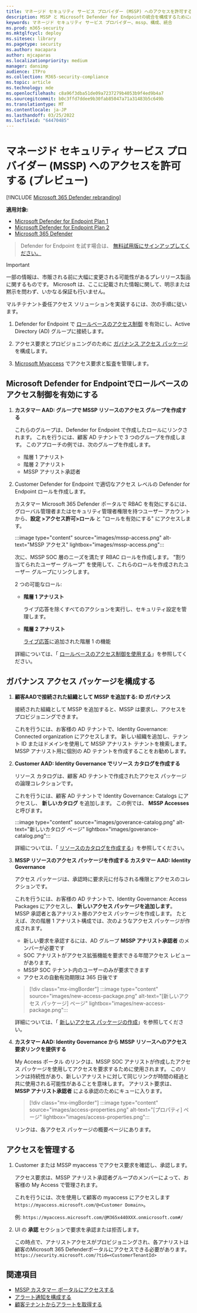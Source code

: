 ```yaml
---
title: マネージド セキュリティ サービス プロバイダー (MSSP) へのアクセスを許可する
description: MSSP と Microsoft Defender for Endpointの統合を構成するために必要な手順を実行します。
keywords: マネージド セキュリティ サービス プロバイダー、mssp、構成、統合
ms.prod: m365-security
ms.mktglfcycl: deploy
ms.sitesec: library
ms.pagetype: security
ms.author: macapara
author: mjcaparas
ms.localizationpriority: medium
manager: dansimp
audience: ITPro
ms.collection: M365-security-compliance
ms.topic: article
ms.technology: mde
ms.openlocfilehash: c8a96f3dba51de09a7237279b4053b9f4ed9b4a7
ms.sourcegitcommit: b0c3ffd7ddee9b30fab85047a71a31483b5c649b
ms.translationtype: MT
ms.contentlocale: ja-JP
ms.lasthandoff: 03/25/2022
ms.locfileid: "64470485"
---
```

# <a name="grant-managed-security-service-provider-mssp-access-preview"></a>マネージド セキュリティ サービス プロバイダー (MSSP) へのアクセスを許可する (プレビュー)

[!INCLUDE [Microsoft 365 Defender rebranding](../../includes/microsoft-defender.md)]

**適用対象:**
- [Microsoft Defender for Endpoint Plan 1](https://go.microsoft.com/fwlink/p/?linkid=2154037)
- [Microsoft Defender for Endpoint Plan 2](https://go.microsoft.com/fwlink/p/?linkid=2154037)
- [Microsoft 365 Defender](https://go.microsoft.com/fwlink/?linkid=2118804)

> Defender for Endpoint を試す場合は、 [無料試用版にサインアップしてください。](https://signup.microsoft.com/create-account/signup?products=7f379fee-c4f9-4278-b0a1-e4c8c2fcdf7e&ru=https://aka.ms/MDEp2OpenTrial?ocid=docs-mssp-support-abovefoldlink)

> [!IMPORTANT]
> 一部の情報は、市販される前に大幅に変更される可能性があるプレリリース製品に関するものです。 Microsoft は、ここに記載された情報に関して、明示または黙示を問わず、いかなる保証も行いません。

マルチテナント委任アクセス ソリューションを実装するには、次の手順に従います。

1. Defender for Endpoint で [ロールベースのアクセス制御](rbac.md) を有効にし、Active Directory (AD) グループに接続します。

2. アクセス要求とプロビジョニングのために [ガバナンス アクセス パッケージ](/azure/active-directory/governance/identity-governance-overview) を構成します。

3. [Microsoft Myaccess](/azure/active-directory/governance/entitlement-management-request-approve) でアクセス要求と監査を管理します。

## <a name="enable-role-based-access-controls-in-microsoft-defender-for-endpoint"></a>Microsoft Defender for Endpointでロールベースのアクセス制御を有効にする

1. **カスタマー AAD: グループで MSSP リソースのアクセス グループを作成する**

    これらのグループは、Defender for Endpoint で作成したロールにリンクされます。 これを行うには、顧客 AD テナントで 3 つのグループを作成します。 このアプローチの例では、次のグループを作成します。

    - 階層 1 アナリスト
    - 階層 2 アナリスト
    - MSSP アナリスト承認者

2. Customer Defender for Endpoint で適切なアクセス レベルの Defender for Endpoint ロールを作成します。

    カスタマー Microsoft 365 Defender ポータルで RBAC を有効にするには、グローバル管理者またはセキュリティ管理者権限を持つユーザー アカウントから、**設定 >アクセス許可>ロール** と "ロールを有効にする" にアクセスします。

    :::image type="content" source="images/mssp-access.png" alt-text="MSSP アクセス" lightbox="images/mssp-access.png":::

    次に、MSSP SOC 層のニーズを満たす RBAC ロールを作成します。 "割り当てられたユーザー グループ" を使用して、これらのロールを作成されたユーザー グループにリンクします。

    2 つの可能なロール:

    - **階層 1 アナリスト**

      ライブ応答を除くすべてのアクションを実行し、セキュリティ設定を管理します。

    - **階層 2 アナリスト**

      [ライブ応答](live-response.md)に追加された階層 1 の機能

    詳細については、「 [ロールベースのアクセス制御を使用する](rbac.md)」を参照してください。

## <a name="configure-governance-access-packages"></a>ガバナンス アクセス パッケージを構成する

1. **顧客AADで接続された組織として MSSP を追加する: ID ガバナンス**

    接続された組織として MSSP を追加すると、MSSP は要求し、アクセスをプロビジョニングできます。

    これを行うには、お客様の AD テナントで、Identity Governance: Connected organization にアクセスします。 新しい組織を追加し、テナント ID またはドメインを使用して MSSP アナリスト テナントを検索します。 MSSP アナリスト用に個別の AD テナントを作成することをお勧めします。

2. **Customer AAD: Identity Governance でリソース カタログを作成する**

    リソース カタログは、顧客 AD テナントで作成されたアクセス パッケージの論理コレクションです。

    これを行うには、顧客 AD テナントで Identity Governance: Catalogs にアクセスし、 **新しいカタログ** を追加します。 この例では、 **MSSP Accesses** と呼びます。

    :::image type="content" source="images/goverance-catalog.png" alt-text="新しいカタログ ページ" lightbox="images/goverance-catalog.png":::

    詳細については、「 [リソースのカタログを作成する](/azure/active-directory/governance/entitlement-management-catalog-create)」を参照してください。

3. **MSSP リソースのアクセス パッケージを作成する カスタマー AAD: Identity Governance**

    アクセス パッケージは、承認時に要求元に付与される権限とアクセスのコレクションです。

    これを行うには、お客様の AD テナントで、Identity Governance: Access Packages にアクセスし、 **新しいアクセス パッケージを追加します**。 MSSP 承認者と各アナリスト層のアクセス パッケージを作成します。 たとえば、次の階層 1 アナリスト構成では、次のようなアクセス パッケージが作成されます。

    - 新しい要求を承認するには、AD グループ **MSSP アナリスト承認者** のメンバーが必要です
    - SOC アナリストがアクセス拡張機能を要求できる年間アクセス レビューがあります。
    - MSSP SOC テナント内のユーザーのみが要求できます
    - アクセスの自動有効期限は 365 日後です

    > [!div class="mx-imgBorder"]
    > :::image type="content" source="images/new-access-package.png" alt-text="[新しいアクセス パッケージ] ページ" lightbox="images/new-access-package.png":::

    詳細については、「 [新しいアクセス パッケージの作成](/azure/active-directory/governance/entitlement-management-access-package-create)」を参照してください。

4. **カスタマー AAD: Identity Governance から MSSP リソースへのアクセス要求リンクを提供する**

    My Access ポータル のリンクは、MSSP SOC アナリストが作成したアクセス パッケージを使用してアクセスを要求するために使用されます。 このリンクは持続性があり、新しいアナリストに対して同じリンクが時間の経過と共に使用される可能性があることを意味します。 アナリスト要求は、 **MSSP アナリスト承認者** による承認のためにキューに入ります。

    > [!div class="mx-imgBorder"]
    > :::image type="content" source="images/access-properties.png" alt-text="[プロパティ] ページ" lightbox="images/access-properties.png":::

    リンクは、各アクセス パッケージの概要ページにあります。

## <a name="manage-access"></a>アクセスを管理する

1. Customer または MSSP myaccess でアクセス要求を確認し、承認します。

    アクセス要求は、MSSP アナリスト承認者グループのメンバーによって、お客様の My Access で管理されます。

    これを行うには、次を使用して顧客の myaccess にアクセスします `https://myaccess.microsoft.com/@<Customer Domain>`。

    例: `https://myaccess.microsoft.com/@M365x440XXX.onmicrosoft.com#/`

2. UI の **承認** セクションで要求を承認または拒否します。

    この時点で、アナリストアクセスがプロビジョニングされ、各アナリストは顧客のMicrosoft 365 Defenderポータルにアクセスできる必要があります。`https://security.microsoft.com/?tid=<CustomerTenantId>`

## <a name="related-topics"></a>関連項目

- [MSSP カスタマー ポータルにアクセスする](access-mssp-portal.md)
- [アラート通知を構成する](configure-mssp-notifications.md)
- [顧客テナントからアラートを取得する](fetch-alerts-mssp.md)
